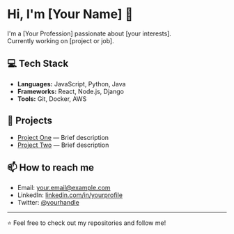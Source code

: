 # Hi, I'm [Your Name] 👋

I'm a [Your Profession] passionate about [your interests].  
Currently working on [project or job].

## 💻 Tech Stack

- **Languages:** JavaScript, Python, Java
- **Frameworks:** React, Node.js, Django
- **Tools:** Git, Docker, AWS

## 🚀 Projects

- [Project One](https://github.com/yourusername/project-one) — Brief description
- [Project Two](https://github.com/yourusername/project-two) — Brief description

## 📫 How to reach me

- Email: your.email@example.com
- LinkedIn: [linkedin.com/in/yourprofile](https://linkedin.com/in/yourprofile)
- Twitter: [@yourhandle](https://twitter.com/yourhandle)

---

⭐️ Feel free to check out my repositories and follow me!

